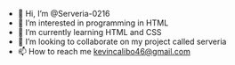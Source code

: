 - 👋 Hi, I’m @Serveria-0216
- 👀 I’m interested in programming in HTML
- 🌱 I’m currently learning HTML and CSS
- 💞️ I’m looking to collaborate on my project called serveria
- 📫 How to reach me kevincalibo46@gmail.com

<!---
Serveria-0216/Serveria-0216 is a ✨ special ✨ repository because its `README.md` (this file) appears on your GitHub profile.
You can click the Preview link to take a look at your changes.
--->
